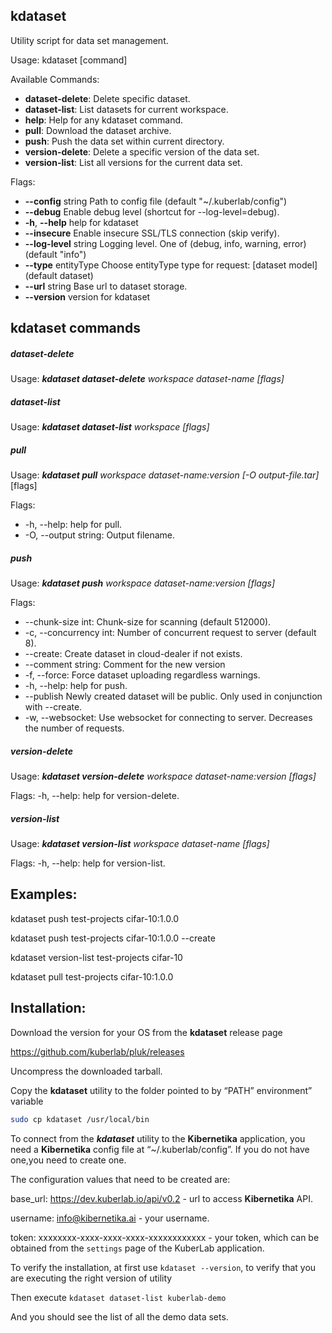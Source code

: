 ## kdataset
Utility script for data set management.

Usage: kdataset \[command]

Available Commands:
 * **dataset-delete**:	Delete specific dataset.
 * **dataset-list**:		List datasets for current workspace.
 * **help**:			Help for any kdataset command.
 * **pull**:			Download the dataset archive.
 * **push**:			Push the data set within current directory.
 * **version-delete**:	Delete a specific version of the data set.
 * **version-list**:		List all versions for the current data set.

Flags:
 * **--config** string      Path to config file (default "~/.kuberlab/config")
 * **--debug**              Enable debug level (shortcut for --log-level=debug).
 * **-h**, **--help**       help for kdataset
 * **--insecure**           Enable insecure SSL/TLS connection (skip verify).
 * **--log-level** string   Logging level. One of (debug, info, warning, error) (default "info")
 * **--type** entityType    Choose entityType type for request: [dataset model] (default dataset)
 * **--url** string         Base url to dataset storage.
 * **--version**            version for kdataset

## kdataset commands

##### dataset-delete

Usage: ***kdataset dataset-delete*** <i>workspace dataset-name [flags]</i>

##### dataset-list

Usage: ***kdataset dataset-list*** <i>workspace [flags]</i>

##### pull

Usage: ***kdataset pull*** <i>workspace dataset-name:version [-O output-file.tar]</i> [flags]

Flags:
 * -h, --help:		help for pull.
 * -O, --output string:	Output filename.

##### push

Usage: ***kdataset push*** <i>workspace dataset-name:version [flags]</i>

Flags:
 * --chunk-size int:      Chunk-size for scanning (default 512000).
 * -c, --concurrency int: Number of concurrent request to server (default 8).
 * --create:		      Create dataset in cloud-dealer if not exists.
 * --comment string:      Comment for the new version
 * -f,  --force:	      Force dataset uploading regardless warnings.
 * -h, --help:		      help for push.
 * --publish              Newly created dataset will be public. Only used in conjunction with --create.
 * -w, --websocket:	      Use websocket for connecting to server. Decreases the number of
requests.

##### version-delete

Usage: ***kdataset version-delete*** <i>workspace dataset-name:version [flags]</i>

Flags:
  -h, --help:	help for version-delete.

##### version-list

Usage: ***kdataset version-list*** <i>workspace dataset-name [flags]</i>

Flags:
  -h, --help:	help for version-list.

## Examples:

kdataset push test-projects cifar-10:1.0.0

kdataset push test-projects cifar-10:1.0.0 --create

kdataset version-list test-projects cifar-10

kdataset pull test-projects cifar-10:1.0.0

## Installation:
Download the version for your OS from the **kdataset** release page

https://github.com/kuberlab/pluk/releases 

Uncompress the downloaded tarball.

Copy the **kdataset** utility to the folder pointed to by “PATH” environment” variable

```bash
sudo cp kdataset /usr/local/bin
```

To connect from the ***kdataset*** utility to the **Kibernetika** application, you need a **Kibernetika** config file at “~/.kuberlab/config”. If you do not have one,you need to create one.

The configuration values that need to be created are:

base_url: 	https://dev.kuberlab.io/api/v0.2 - url to access **Kibernetika** API.

username: 	info@kibernetika.ai - your username.

token: 		xxxxxxxx-xxxx-xxxx-xxxx-xxxxxxxxxxxx - your token, which can be 
obtained from the `settings` page of the KuberLab application.

To verify the installation, at first use
`kdataset --version`, to verify that you are executing the right version of utility

Then execute
`kdataset dataset-list kuberlab-demo`

And you should see the list of all the demo data sets.


